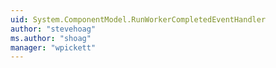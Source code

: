 ```yaml
---
uid: System.ComponentModel.RunWorkerCompletedEventHandler
author: "stevehoag"
ms.author: "shoag"
manager: "wpickett"
---
```

